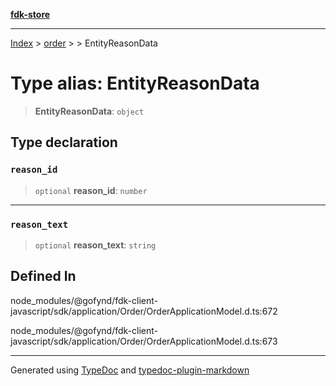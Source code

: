 [**fdk-store**](../../../README.md)
***

[Index](../../../API.md) > [order](../../README.md) > [<internal>](../README.md) > EntityReasonData

# Type alias: EntityReasonData

> **EntityReasonData**: `object`

## Type declaration

### `reason_id`

> `optional` **reason\_id**: `number`

***

### `reason_text`

> `optional` **reason\_text**: `string`

## Defined In

node\_modules/@gofynd/fdk-client-javascript/sdk/application/Order/OrderApplicationModel.d.ts:672

node\_modules/@gofynd/fdk-client-javascript/sdk/application/Order/OrderApplicationModel.d.ts:673

***
Generated using [TypeDoc](https://typedoc.org/) and [typedoc-plugin-markdown](https://www.npmjs.com/package/typedoc-plugin-markdown)
